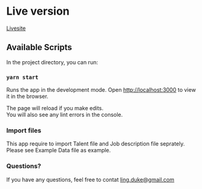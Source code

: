 # Live version

[Livesite](https://lingchen4.github.io/OCInsights-Automated-Newsletter-System/)

## Available Scripts

In the project directory, you can run:

### `yarn start`

Runs the app in the development mode.
Open [http://localhost:3000](http://localhost:3000) to view it in the browser.

The page will reload if you make edits.\
You will also see any lint errors in the console.

### Import files

This app require to import Talent file and Job description file seprately.
Please see Example Data file as example.

### Questions?

If you have any questions, feel free to contat ling.duke@gmail.com